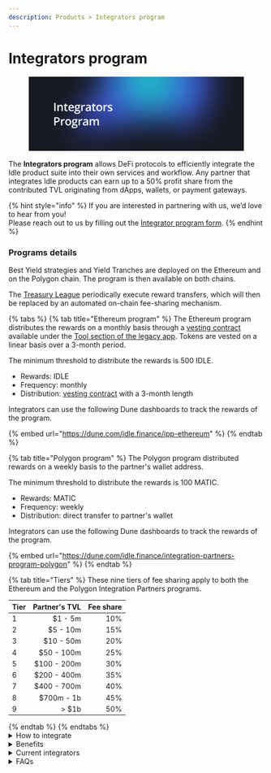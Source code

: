 ```yaml
---
description: Products > Integrators program
---
```


# Integrators program

<figure><img src="../../.gitbook/assets/Integrators.png" alt=""><figcaption></figcaption></figure>

The **Integrators program** allows DeFi protocols to efficiently integrate the Idle product suite into their own services and workflow. Any partner that integrates Idle products can earn up to a 50% profit share from the contributed TVL originating from dApps, wallets, or payment gateways.

{% hint style="info" %}
If you are interested in partnering with us, we’d love to hear from you! \
Please reach out to us by filling out the [Integrator program form](https://idlefinance.typeform.com/to/PUC7nO).
{% endhint %}

### Programs details

Best Yield strategies and Yield Tranches are deployed on the Ethereum and on the Polygon chain. The program is then available on both chains.&#x20;

The [Treasury League](../../governance/idle-dao/idle-leagues/treasury-league.md) periodically execute reward transfers, which will then be replaced by an automated on-chain fee-sharing mechanism.

{% tabs %}
{% tab title="Ethereum program" %}
The Ethereum program distributes the rewards on a monthly basis through a [vesting contract](https://legacy.idle.finance/#/tools/b2b-vesting-contract) available under the [Tool section of the legacy app](https://legacy.idle.finance/#/tools/b2b-vesting-contract). Tokens are vested on a linear basis over a 3-month period.&#x20;

The minimum threshold to distribute the rewards is 500 IDLE.

* Rewards: IDLE
* Frequency: monthly
* Distribution: [vesting contract](https://legacy.idle.finance/#/tools/b2b-vesting-contract) with a 3-month length

Integrators can use the following Dune dashboards to track the rewards of the program.

{% embed url="https://dune.com/idle.finance/ipp-ethereum" %}
{% endtab %}

{% tab title="Polygon program" %}
The Polygon program distributed rewards on a weekly basis to the partner's wallet address.

The minimum threshold to distribute the rewards is 100 MATIC.

* Rewards: MATIC
* Frequency: weekly
* Distribution: direct transfer to partner's wallet

Integrators can use the following Dune dashboards to track the rewards of the program.

{% embed url="https://dune.com/idle.finance/integration-partners-program-polygon" %}
{% endtab %}

{% tab title="Tiers" %}
These nine tiers of fee sharing apply to both the Ethereum and the Polygon Integration Partners programs.

<table><thead><tr><th data-type="number">Tier</th><th align="right">Partner's TVL</th><th align="right">Fee share</th></tr></thead><tbody><tr><td>1</td><td align="right">$1 - 5m</td><td align="right">10%</td></tr><tr><td>2</td><td align="right">$5 - 10m</td><td align="right">15%</td></tr><tr><td>3</td><td align="right">$10 - 50m</td><td align="right">20%</td></tr><tr><td>4</td><td align="right">$50 - 100m</td><td align="right">25%</td></tr><tr><td>5</td><td align="right">$100 - 200m</td><td align="right">30%</td></tr><tr><td>6</td><td align="right">$200 - 400m</td><td align="right">35%</td></tr><tr><td>7</td><td align="right">$400 - 700m</td><td align="right">40%</td></tr><tr><td>8</td><td align="right">$700m - 1b</td><td align="right">45%</td></tr><tr><td>9</td><td align="right">> $1b</td><td align="right">50%</td></tr></tbody></table>
{% endtab %}
{% endtabs %}

<details>

<summary>How to integrate</summary>

As an integrator partner, the methods you should look for are

#### **Best Yield**

* [<mark style="color:blue;">`mintIdleToken`</mark>](../../developers/best-yield/methods/mintidletoken.md) method, where you should add the Ethereum or Polygon <mark style="color:blue;">`_referral`</mark> address

#### **Yield Tranches**

* [`depositAARef`](../../developers/yield-tranches/methods/depositaaref.md) or [`depositBBRef`](../../developers/yield-tranches/methods/depositbbref.md) methods depending on which side of the tranche you want to integrate, Senior (AA) or Junior (BB).&#x20;

The Developers chapter under the [Best Yield](../../developers/best-yield/) and the [Yield Tranches](../../developers/yield-tranches/) sections provides more technical and detailed information regarding the strategies.

</details>

<details>

<summary>Benefits</summary>

Idle is a battle-tested protocol since 2019 with a strong focus on protocol safety and the continuous development of its products suite. Starting a partnership with Idle would bring to the partner value, a solid reputation from the DeFi industry and would open the door to effortless financial autonomy opportunities.

* Competitive yields for a suite of assets
* High-security standards
* Reduced implementation costs
* ERC-4626 strategies to ease integration effort

</details>

<details>

<summary>Current integrators</summary>

Multiple partners have integrated either the Best Yield strategies or the Yield Tranches. \
A list of current on-top integrators follows.

**Best Yield**

* [ShapeShift](https://shapeshift.com/)
* [Spool](https://www.spool.fi/)
* [Enzyme](https://enzyme.finance/)
* [Yearn](https://yearn.finance/)
* [Harvest](https://harvest.finance/)

**Yield Tranches**

* [ShapeShift](https://shapeshift.com/)
* [Swissborg](https://swissborg.com/)
* [Spool](https://www.spool.fi/)
* [Harvest](https://harvest.finance/)
* [Sense](https://sense.finance/)
* [Clearpool](https://clearpool.finance/)

</details>

<details>

<summary>FAQs</summary>

* **How do I earn fees?**\
  Include your wallet address as part of the deposit transaction data. More information regarding the input parameters of the deposit method can be found in the BY and YTs methods sections in the [Developers](broken-reference) chapter.
* **When do you share fees?**\
  Leagues process the IDLE distribution towards the vesting contracts on a monthly basis on Ethereum. The MATIC distribution on Polygon is done on a weekly basis.
* **Should I claim the tokens?**\
  The Ethereum fees should be claimed in the [vesting contract](https://legacy.idle.finance/#/tools/b2b-vesting-contract). The Polygon fees instead are sent to the referral address attached to deposits, no need to claim it.
* **Do I lose the rewards if I do not reach the minimum threshold?**\
  Accrued fees that do not reach the minimum threshold are recorded in Dune's dashboards. Once rewards reach the distribution threshold, the fee-sharing payments are executed.
* **How is the fee sharing calculated?**\
  Let's see a practical example: For the first 30 days the Partner's TVL deposited is $90m, enabling him to receive a 20% fee-share. Ten days after the first sharing event, its TVL is worth $200m and holds the same value for the remaining 20 days of the second month. The time-weighted TVL for this 30-day timeframe would then be worth $163M, letting him access Tier 2.&#x20;

</details>

